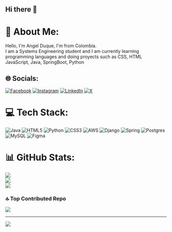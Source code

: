 ## Hi there 👋

# 💫 About Me:
Hello, I'm Angel Duque, I'm from Colombia.<br>I am a Systems Engineering student and I am currently learning programming languages and doing proyects such as CSS, HTML JavaScript, Java, SpringBoot, Python<br>


## 🌐 Socials:
[![Facebook](https://img.shields.io/badge/Facebook-%231877F2.svg?logo=Facebook&logoColor=white)](https://facebook.com/https://www.facebook.com/angel.yeDuque) [![Instagram](https://img.shields.io/badge/Instagram-%23E4405F.svg?logo=Instagram&logoColor=white)](https://instagram.com/https://www.instagram.com/duq1503/) [![LinkedIn](https://img.shields.io/badge/LinkedIn-%230077B5.svg?logo=linkedin&logoColor=white)](https://linkedin.com/in/https://www.linkedin.com/in/angel-yesid-duque-cruz-126826303/) [![X](https://img.shields.io/badge/X-black.svg?logo=X&logoColor=white)](https://x.com/https://x.com/AngelDu81885131) 

# 💻 Tech Stack:
![Java](https://img.shields.io/badge/java-%23ED8B00.svg?style=for-the-badge&logo=openjdk&logoColor=white) ![HTML5](https://img.shields.io/badge/html5-%23E34F26.svg?style=for-the-badge&logo=html5&logoColor=white) ![Python](https://img.shields.io/badge/python-3670A0?style=for-the-badge&logo=python&logoColor=ffdd54) ![CSS3](https://img.shields.io/badge/css3-%231572B6.svg?style=for-the-badge&logo=css3&logoColor=white) ![AWS](https://img.shields.io/badge/AWS-%23FF9900.svg?style=for-the-badge&logo=amazon-aws&logoColor=white) ![Django](https://img.shields.io/badge/django-%23092E20.svg?style=for-the-badge&logo=django&logoColor=white) ![Spring](https://img.shields.io/badge/spring-%236DB33F.svg?style=for-the-badge&logo=spring&logoColor=white) ![Postgres](https://img.shields.io/badge/postgres-%23316192.svg?style=for-the-badge&logo=postgresql&logoColor=white) ![MySQL](https://img.shields.io/badge/mysql-4479A1.svg?style=for-the-badge&logo=mysql&logoColor=white) ![Figma](https://img.shields.io/badge/figma-%23F24E1E.svg?style=for-the-badge&logo=figma&logoColor=white)
# 📊 GitHub Stats:
![](https://github-readme-stats.vercel.app/api?username=AngelDuqcrck&theme=shadow_blue&hide_border=false&include_all_commits=true&count_private=true)<br/>
![](https://github-readme-streak-stats.herokuapp.com/?user=AngelDuqcrck&theme=shadow_blue&hide_border=false)<br/>
![](https://github-readme-stats.vercel.app/api/top-langs/?username=AngelDuqcrck&theme=shadow_blue&hide_border=false&include_all_commits=true&count_private=true&layout=compact)

### 🔝 Top Contributed Repo
![](https://github-contributor-stats.vercel.app/api?username=AngelDuqcrck&limit=5&theme=shadow_blue&combine_all_yearly_contributions=true)

---
[![](https://visitcount.itsvg.in/api?id=AngelDuqcrck&icon=1&color=1)](https://visitcount.itsvg.in)

<!-- Proudly created with GPRM ( https://gprm.itsvg.in ) -->
